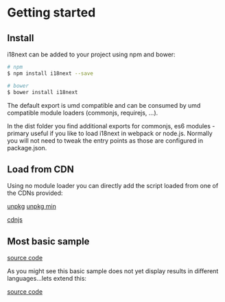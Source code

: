 # Getting started

## Install

i18next can be added to your project using npm and bower:

```bash
# npm
$ npm install i18next --save

# bower
$ bower install i18next
```

The default export is umd compatible and can be consumed by umd compatible module loaders (commonjs, requirejs, ...).

In the dist folder you find additional exports for commonjs, es6 modules - primary useful if you like to load i18next in webpack or node.js. Normally you will not need to tweak the entry points as those are configured in package.json.

## Load from CDN

Using no module loader you can directly add the script loaded from one of the CDNs provided:


[unpkg](https://unpkg.com/i18next/i18next.js)
[unpkg min](https://unpkg.com/i18next/i18next.min.js)

[cdnjs](https://cdnjs.com/libraries/i18next)

## Most basic sample



[source code](https://jsfiddle.net/jamuhl/wb1qvxu9/#tabs=js,result,html)

As you might see this basic sample does not yet display results in different languages...lets extend this:

[source code](https://jsfiddle.net/jamuhl/wb1qvxu9/2/#tabs=result,js,html)

